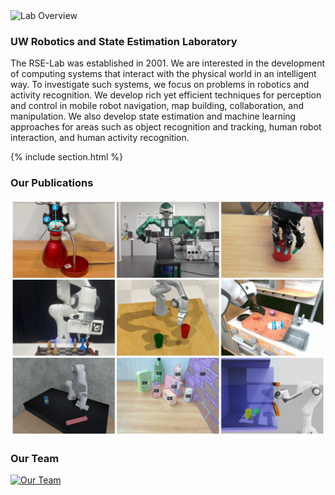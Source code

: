 ---
---

<div class="highlights-row">

  <div class="feature-wrapper hero-wrapper">
    <img src="images/hero-lab.jpg" alt="Lab Overview">
    <h3>UW Robotics and State Estimation Laboratory</h3>
    <p>
      The RSE-Lab was established in 2001. We are interested in the development of computing systems that interact with the physical world in an intelligent way. To investigate such systems, we focus on problems in robotics and activity recognition. We develop rich yet efficient techniques for perception and control in mobile robot navigation, map building, collaboration, and manipulation. We also develop state estimation and machine learning approaches for areas such as object recognition and tracking, human robot interaction, and human activity recognition.
    </p>
  </div>

</div>

{% include section.html %}

<div class="highlights-row">

  <div class="feature-wrapper">
    <h3>Our Publications</h3>
    <a href="publications">
      <img src="images/fallback.png" alt="Our Publications">
    </a>
  </div>

  <div class="feature-wrapper">
    <h3>Our Team</h3>
    <a href="team">
      <img src="images/team.png" alt="Our Team">
    </a>
  </div>

</div>
